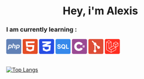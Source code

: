 <h1 align="center">Hey, i'm Alexis</h1>

### I am currently learning :

<div>
    <img height=40 src="./imgs/php.svg"/>
    <img height=40 src="./imgs/html.svg"/>
    <img height=40 src="./imgs/css.svg"/>
    <img height=40 src="./imgs/sql.svg"/>
    <img height=40 src="./imgs/cSharp.svg"/>
    <img height=40 src="./imgs/git.svg"/>
    <img height=40 src="./imgs/laravel.svg"/>
</div>
<br>

[![Top Langs](https://github-readme-stats.vercel.app/api/top-langs/?username=Alexis1476&layout=compact)](https://github.com/anuraghazra/github-readme-stats)

